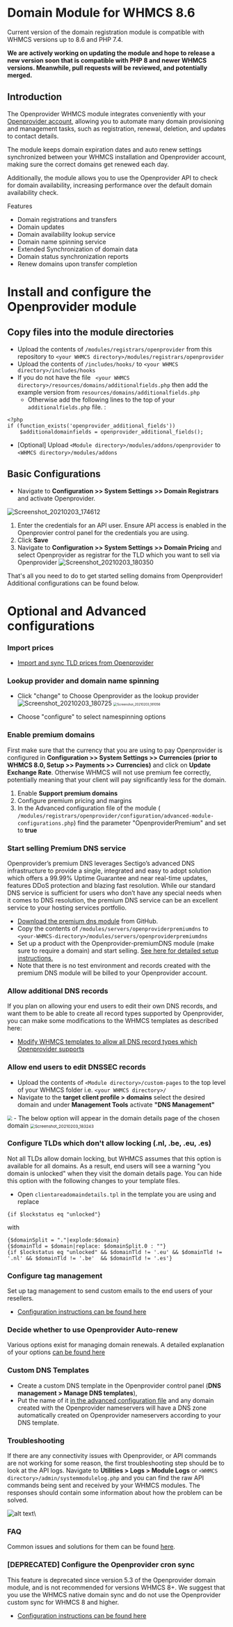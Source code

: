 # Domain Module for WHMCS 8.6

Current version of the domain registration module is compatible with WHMCS versions up to 8.6 and PHP 7.4. 

**We are actively working on updating the module and hope to release a new version soon that is compatible with PHP 8 and newer WHMCS versions. Meanwhile, pull requests will be reviewed, and potentially merged.**

## Introduction
The Openprovider WHMCS module integrates conveniently with your [Openprovider account](https://cp.openprovider.eu/signup), allowing you to automate many domain provisioning and management tasks, such as registration, renewal, deletion, and updates to contact details.

The module keeps domain expiration dates and auto renew settings synchronized between your WHMCS installation and Openprovider account, making sure the correct domains get renewed each day.

Additionally, the module allows you to use the Openprovider API to check for domain availability, increasing performance over the default domain availability check. 

Features

- Domain registrations and transfers
- Domain updates
- Domain availability lookup service
- Domain name spinning service
- Extended Synchronization of domain data
- Domain status synchronization reports
- Renew domains upon transfer completion



# Install and configure the Openprovider module

## Copy files into the module directories

- Upload the contents of `/modules/registrars/openprovider` from this repository to  `<your WHMCS directory>/modules/registrars/openprovider`
- Upload the contents of `/includes/hooks/` to `<your WHMCS directory>/includes/hooks`
- If you do not have the file ` <your WHMCS directory>/resources/domains/additionalfields.php` then add the example version from `resources/domains/additionalfields.php`
  - Otherwise add the following lines to the top of your `additionalfields.php` file. : 
```
<?php
if (function_exists('openprovider_additional_fields'))
    $additionaldomainfields = openprovider_additional_fields();
```
- [Optional] Upload `<Module directory>/modules/addons/openprovider` to `<WHMCS directory>/modules/addons`
## Basic Configurations

- Navigate to **Configuration >> System Settings >> Domain Registrars** and activate Openprovider. 

![Screenshot_20210203_174612](docs/img/installation_guide.png)

1. Enter the credentials for an API user. Ensure API access is enabled in the Openprovier control panel for the credentials you are using.
2. Click **Save**
3. Navigate to **Configuration >> System Settings >> Domain Pricing** and select Openprovider as registrar for the TLD which you want to sell via Openprovider
   ![Screenshot_20210203_180350](docs/img/select_TLD_registrar.png)

That's all you need to do to get started selling domains from Openprovider! Additional configurations can be found below.







# Optional and Advanced configurations

### Import prices

- [Import and sync TLD prices from Openprovider](docs/TLD_Pricing_sync_Utility.md)  

### Lookup provider and domain name spinning

- Click "change" to Choose Openprovider as the lookup provider
![Screenshot_20210203_180725](docs/img/lookup_provider.png) <img src="docs/img/lookup_provider2.png" alt="Screenshot_20210203_181056" style="zoom: 50%;" />

- Choose "configure" to select namespinning options

### Enable premium domains

First make sure that the currency that you are using to pay Openprovider is configured in **Configuration >> System Settings >> Currencies (prior to WHMCS 8.0, Setup >> Payments >> Currencies)** and click on **Update Exchange Rate**. Otherwise WHMCS will not use premium fee correctly, potentially meaning that your client will pay significantly less for the domain.

1. Enable **Support premium domains**
2. Configure premium pricing and margins
3. In the Advanced configuration file of the module ( `/modules/registrars/openprovider/configuration/advanced-module-configurations.php`) find the parameter "OpenproviderPremium" and set to **true**

### Start selling Premium DNS service

Openprovider’s premium DNS leverages Sectigo’s advanced DNS infrastructure to provide a single, integrated and easy to adopt solution which offers a 99.99% Uptime Guarantee and near real-time updates, features DDoS protection and blazing fast resolution. While our standard DNS service is sufficient for users who don’t have any special needs when it comes to DNS resolution, the premium DNS service can be an excellent service to your hosting services portfolio.

- [Download the premium dns module](https://github.com/openprovider/openprovider-whmcs-premiumDNS/) from GitHub.
- Copy the contents of `/modules/servers/openproviderpremiumdns` to `<your-WHMCS-directory>/modules/servers/openproviderpremiumdns`
- Set up a product with the Openprovider-premiumDNS module (make sure to require a domain) and start selling. [See here for detailed setup instructions.](docs/premium_dns_product_setup.md) 
- Note that there is no test environment and records created with the premium DNS module will be billed to your Openprovider account.

### Allow additional DNS records

If you plan on allowing your end users to edit their own DNS records, and want them to be able to create all record types supported by Openprovider, you can make some modifications to the WHMCS templates as described here:

- [Modify WHMCS templates to allow all DNS record types which Openprovider supports](docs/custom_DNS_management_options.md)

### Allow end users to edit DNSSEC records

- Upload the contents of `<Module directory>/custom-pages` to the top level of your WHMCS folder i.e. `<your WHMCS directory>/`
- Navigate to the **target client profile > domains** select the desired domain and under **Management Tools** activate **"DNS Management"** 
<img src="docs/img/DNS Management.png" style="zoom: 67%;" />
- The below option will appear in the domain details page of the chosen domain

<img src="docs/img/DNSSEC management.png" alt="Screenshot_20210203_183243" style="zoom: 67%;" />

### Configure TLDs which don't allow locking (.nl, .be, .eu, .es)

Not all TLDs allow domain locking, but WHMCS assumes that this option is available for all domains. As a result, end users will see a warning "you domain is unlocked" when they visit the domain details page. You can hide this option with the following changes to your template files.

- Open `clientareadomaindetails.tpl` in the template you are using and replace

```
{if $lockstatus eq "unlocked"}
```

with

```
{$domainSplit = "."|explode:$domain}
{$domainTld = $domain|replace: $domainSplit.0 : ""}
{if $lockstatus eq "unlocked" && $domainTld != '.eu' && $domainTld != '.nl' && $domainTld != '.be'  && $domainTld != '.es'}
```

### Configure tag management

Set up tag management to send custom emails to the end users of your resellers.

- [Configuration instructions can be found here](docs/associate_tags_with_customers.md)

### Decide whether to use Openprovider Auto-renew

Various options exist for managing domain renewals. A detailed explanation of your options [can be found here](docs/auto_renew_logic.md)

### Custom DNS Templates

- Create a custom DNS template in the Openprovider control panel (**DNS management > Manage DNS templates**), 
- Put the name of it [in the advanced configuration file](docs/advanced_configurations.md) and any domain created with the Openprovider nameservers will have a DNS zone automatically created on Openprovider nameservers according to your DNS template.

### Troubleshooting

If there are any connectivity issues with Openprovider, or API commands are not working for some reason, the first troubleshooting step should be to look at the API logs. Navigate to **Utilities > Logs > Module Logs** ​or `<WHMCS directory>/admin/systemmodulelog.php`​ and you can find the raw API commands being sent and received by your WHMCS modules. The responses should contain some information about how the problem can be solved.

![alt text](http://pic001.filehostserver.eu/116668.png "Troubleshooting")\

### FAQ

Common issues and solutions for them can be found [here](https://support.openprovider.eu/hc/en-us/articles/360009201193).


### [DEPRECATED] Configure the Openprovider cron sync

This feature is deprecated since version 5.3 of the Openprovider domain module, and is not recommended for versions WHMCS 8+. We suggest that you use the WHMCS native domain sync and do not use the Openprovider custom sync for  WHMCS 8 and higher.

- [Configuration instructions can be found here](docs/configure_openprovider_cron_sync.md)

